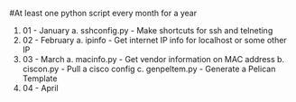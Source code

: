#At least one python script every month for a year

1. 01 - January
   a. sshconfig.py - Make shortcuts for ssh and telneting
2. 02 - February
   a.  ipinfo - Get internet IP info for localhost or some other IP
3. 03 - March
   a. macinfo.py - Get vendor information on MAC address 
   b. ciscon.py - Pull a cisco config 
   c. genpeltem.py - Generate a Pelican Template
4. 04 - April

